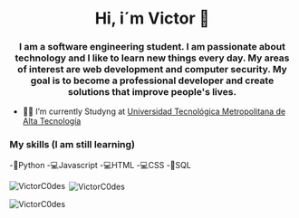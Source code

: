 <h1 align="center">Hi, i´m Victor 💪</h1>
<h3 align="center">I am a software engineering student. I am passionate about technology and I like to learn new things every day. My areas of interest are web development and computer security. My goal is to become a professional developer and create solutions that improve people's lives.</h3>


- 👨‍🎓 I’m currently Studyng at [Universidad Tecnológica Metropolitana de Alta Tecnología](https://utma.edu.mx/) 

<h3>My skills (I am still learning)</h3>
-🐍Python
-💻Javascript
-💻HTML
-💻CSS
-📖SQL


<p><img align="left" src="https://github-readme-stats.vercel.app/api/top-langs?username=VictorC0des&show_icons=true&locale=en&layout=compact" alt="VictorC0des" /></p>

<p> <img align="center" src="https://github-readme-stats.vercel.app/api?username=VictorC0des&show_icons=true&locale=en" alt="VictorC0des" /></p>

<p><img align="center" src="https://github-readme-streak-stats.herokuapp.com/?user=VictorC0des&" alt="VictorC0des" /></p>

